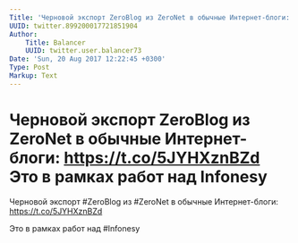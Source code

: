 ```yaml
---
Title: 'Черновой экспорт ZeroBlog из ZeroNet в обычные Интернет-блоги: https://t.co/5JYHXznBZd  Это в рамках работ над Infonesy'
UUID: twitter.899200017721851904
Author:
    Title: Balancer
    UUID: twitter.user.balancer73
Date: 'Sun, 20 Aug 2017 12:22:45 +0300'
Type: Post
Markup: Text
---
```


# Черновой экспорт ZeroBlog из ZeroNet в обычные Интернет-блоги: https://t.co/5JYHXznBZd  Это в рамках работ над Infonesy

Черновой экспорт #ZeroBlog из #ZeroNet в обычные
Интернет-блоги: https://t.co/5JYHXznBZd

Это в рамках работ над #Infonesy